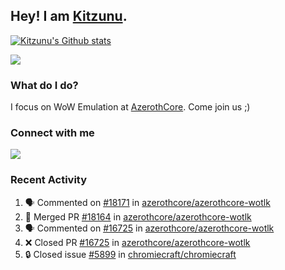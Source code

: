 ## Hey! I am [Kitzunu](https://Github.com/Kitzunu).

<!--<a href="https://github-readme-stats.kitzunu.vercel.app/api?username=Kitzunu&show_icons=true&theme=dark">
  <img align="center" src="https://github-readme-stats.kitzunu.vercel.app/api?username=Kitzunu&show_icons=true&theme=dark" />
</a>-->

[![Kitzunu's Github stats](https://github-readme-stats.vercel.app/api?username=kitzunu&theme=github_dark&show_icons=true)](https://github.com/Kitzunu)

<a href="https://github-readme-stats.kitzunu.vercel.app/api?username=Kitzunu&show_icons=true&theme=dark">
  <img align="center" src="https://github-readme-stats.vercel.app/api/top-langs/?username=Kitzunu&layout=compact&theme=dark" />
</a>

### What do I do?

I focus on WoW Emulation at [AzerothCore](https://Github.com/AzerothCore). Come join us ;)

### Connect with me
[![](https://img.shields.io/badge/AzerothCore%20Discord-Connect%20with%20me!-green)](https://discord.com/invite/gkt4y2x)

### Recent Activity

<!--START_SECTION:activity-->
1. 🗣 Commented on [#18171](https://github.com/azerothcore/azerothcore-wotlk/pull/18171#issuecomment-1902097430) in [azerothcore/azerothcore-wotlk](https://github.com/azerothcore/azerothcore-wotlk)
2. 🎉 Merged PR [#18164](https://github.com/azerothcore/azerothcore-wotlk/pull/18164) in [azerothcore/azerothcore-wotlk](https://github.com/azerothcore/azerothcore-wotlk)
3. 🗣 Commented on [#16725](https://github.com/azerothcore/azerothcore-wotlk/pull/16725#issuecomment-1902089348) in [azerothcore/azerothcore-wotlk](https://github.com/azerothcore/azerothcore-wotlk)
4. ❌ Closed PR [#16725](https://github.com/azerothcore/azerothcore-wotlk/pull/16725) in [azerothcore/azerothcore-wotlk](https://github.com/azerothcore/azerothcore-wotlk)
5. 🔒 Closed issue [#5899](https://github.com/chromiecraft/chromiecraft/issues/5899) in [chromiecraft/chromiecraft](https://github.com/chromiecraft/chromiecraft)
<!--END_SECTION:activity-->
